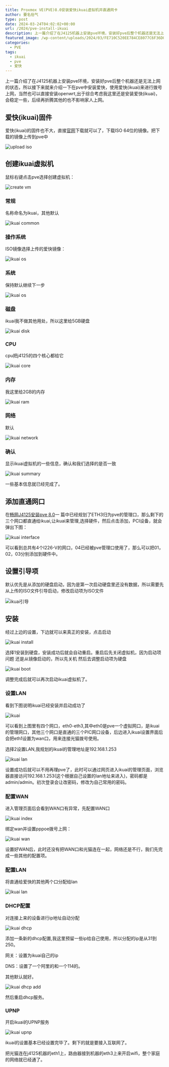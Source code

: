 ```yaml
---
title: Proxmox VE(PVE)8.0安装爱快ikuai虚拟机并直通网卡
author: 要名俗气
type: post
date: 2024-03-24T04:02:02+00:00
url: /2024/pve-install-ikuai
description: 上一篇介绍了在J4125机器上安装pve环境，安装好pve后整个机器还是无法上网的状态，所以接下来就来介绍一下在pve中安装爱快，使用爱快(ikuai)来进行拨号上网，当然也可以直接安装openwrt,出于综合考虑我这里还是安装爱快(ikuai)，会稳定一些，后续再折腾其他的也不影响家人上网。
featured_image: /wp-content/uploads/2024/03/FE710C520EE784CE8077C6F36D03B8ED.png
categories:
  - PVE
tags:
  - ikuai
  - pve
  - 爱快
---
```

上一篇介绍了在J4125机器上安装pve环境，安装好pve后整个机器还是无法上网的状态，所以接下来就来介绍一下在pve中安装爱快，使用爱快(ikuai)来进行拨号上网，当然也可以直接安装openwrt,出于综合考虑我这里还是安装爱快(ikuai)，会稳定一些，后续再折腾其他的也不影响家人上网。

## 爱快(ikuai)固件

爱快(ikuai)的固件也不大，直接[官网](https://www.ikuai8.com/component/download)下载就可以了，下载ISO 64位的镜像。把下载的镜像上传到pve中

![upload iso](https://www.iminling.com/wp-content/uploads/2024/03/BC97614C54342FD608F4DC6371CAC5A2.png)

## 创建ikuai虚拟机

鼠标右键点击pve选择创建虚拟机：

![create vm](https://www.iminling.com/wp-content/uploads/2024/03/AB41ED7FE57F77EBE2A7CC399EBDAC49.png)

### 常规

名称命名为ikuai，其他默认

![ikuai common](https://www.iminling.com/wp-content/uploads/2024/03/37C50635EADEB66E0F50391CFFF4E607.png)

### 操作系统

ISO镜像选择上传的爱快镜像：

![ikuai os](https://www.iminling.com/wp-content/uploads/2024/03/2000A752149251377A7E236B43A53685.png)

### 系统

保持默认继续下一步

![ikuai os](https://www.iminling.com/wp-content/uploads/2024/03/A902C31B27FC063D4011BC60D9D61B9D.png)

### 磁盘

ikuai我不做其他用处，所以这里给5GB硬盘

![ikuai disk](https://www.iminling.com/wp-content/uploads/2024/03/9B5DEEC9E17C047DDD48F1EB5D333094.png)

### CPU

cpu把j4125的四个核心都给它

![ikuai core](https://www.iminling.com/wp-content/uploads/2024/03/EE54A081D9E2211E67F697AA788E00D2.png)

### 内存

我这里给2GB的内存

![ikuai ram](https://www.iminling.com/wp-content/uploads/2024/03/844F8B73FDB622462F1AE20D96CC584A.png)

### 网络

默认

![ikuai network](https://www.iminling.com/wp-content/uploads/2024/03/62A58B9B7D3AFB4EAC410515596F963E.png)

### 确认

显示ikuai虚拟机的一些信息，确认和我们选择的是否一致

![ikuai summary](https://www.iminling.com/wp-content/uploads/2024/03/E2EF4664FA052E1AFCCD8A8B56D4BDAB.png)

一些基本信息就已经完成了。

## 添加直通网口

在[畅网J4125安装pve 8.0](https://www.iminling.com/2024/03/23/459.html "畅网J4125安装Proxmox8.0")一 篇中已经规划了ETH3归为pve的管理口，那么剩下的三个网口都直通给ikuai,让ikuai来管理,选择硬件，然后点击添加，PCI设备，就会弹出下图：

![ikuai interface](https://www.iminling.com/wp-content/uploads/2024/03/5FDA72A183F9D81807117C2A397A2B86.png)

可以看到总共有4个I226-V的网口，04已经被pve管理口使用了，那么可以把01，02，03分别添加到硬件中。

## 设置引导项

默认优先是从添加的硬盘启动，因为是第一次启动硬盘里还没有数据，所以需要先从上传的ISO文件引导启动，修改启动项为ISO文件

![ikuai引导](https://www.iminling.com/wp-content/uploads/2024/03/A0313AD16FD54168A7C89025AA6AA4BF.png)

## 安装

经过上边的设置，下边就可以来真正的安装，点击启动

![ikuai install](https://www.iminling.com/wp-content/uploads/2024/03/A78BA1A00FD69091B9137CA1B519E240.png)

选择1安装到硬盘，安装成功后就会自动重启。重启后先关闭虚拟机，因为启动项问题 还是从镜像启动的，所以先关机 然后去调整启动项为硬盘

![ikuai boot](https://www.iminling.com/wp-content/uploads/2024/03/B2891BA68D272DC4F94F7F975F545C1E.png)

调整完成后就可以再次启动ikuai虚拟机了。

### 设置LAN

看到下图说明ikuai已经安装并启动成功了

![ikuai](https://www.iminling.com/wp-content/uploads/2024/03/96E78C61B9C7CAA22C471057C8020643.png)

可以看到上图里有四个网口，eth0-eth3,其中eth0是pve一个虚拟网口，是ikuai的管理网口，其他三个网口是直通的三个PIC网口设备，后边进入ikuai设置界面后会把eth1设置为wan口，用来连接光猫拨号使用。

选择2设置LAN,我规划的ikuai的管理地址是192.168.1.253

![ikuai lan](https://www.iminling.com/wp-content/uploads/2024/03/DE6C391418B396B32F9CCF2605DEF430.png)

设置成功后就可以不用再理pve了，此时可以通过网页进入ikuai的管理页面，浏览器直接访问192.168.1.253(这个根据自己设置的lan地址来进入)，密码都是admin/admin。初次登录会让改密码，修改为自己常用的密码。

### 配置WAN

进入管理页面后会看到WAN口有异常，先配置WAN口

![ikuai index](https://www.iminling.com/wp-content/uploads/2024/03/4B47574A0DB86053168EBC355DBAD3E9.png)

绑定wan并设置pppoe拨号上网：

![ikuai wan](https://www.iminling.com/wp-content/uploads/2024/03/5AF13981CE3B311EC64240ABD76943F6.png)

设置好WAN后，此时还没有把WAN口和光猫连在一起，网络还是不行，我们先完成一些其他的配置项。

### 配置LAN

将直通给爱快的其他两个口分配给lan

![ikuai lan](https://www.iminling.com/wp-content/uploads/2024/03/5DEDA518AF9ED1A4806E37EC47BD7CC5.png)

### DHCP配置

对连接上来的设备进行ip地址自动分配

![ikuai dhcp](https://www.iminling.com/wp-content/uploads/2024/03/A081CFBD137F8CB96187484360AF97E7.png)

添加一条新的dhcp配置,我这里预留一些ip给自己使用，所以分配的ip是从31到250。

网关：设置为ikuai自己的ip

DNS：设置了一个阿里的和一个114的。

其他默认就好。

![ikuai dhcp add](https://www.iminling.com/wp-content/uploads/2024/03/98C1F01FB70729ADC48497586250F8CD.png)

然后重启dhcp服务。

### UPNP

开启ikuai的UPNP服务

![ikuai upnp](https://www.iminling.com/wp-content/uploads/2024/03/884FC4595B931D9989209265CF9BA440.png)

ikuai的设置基本已经设置完毕了。剩下的就是要接入互联网了。

把光猫连在j4125机器的eth1上，路由器接到机器的eth3上来开启wifi，整个家庭的网络就已经通了。
